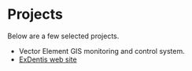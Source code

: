 # Projects

Below are a few selected projects.

- Vector Element GIS monitoring and control system.
- [ExDentis web site](/Projects/Web/130803-ExDentis/)

